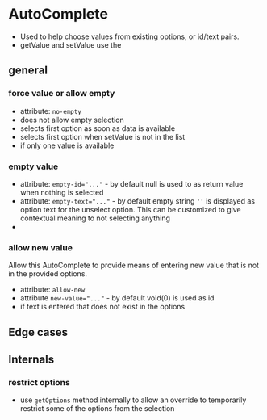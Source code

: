 # AutoComplete

 - Used to help choose values from existing options, or id/text pairs.
 - getValue and setValue use the

## general

### force value or allow empty
 - attribute: `no-empty` 
 - does not allow empty selection
 - selects first option as soon as data is available
 - selects first option when setValue is not in the list
 - if only one value is available

### empty value
 - attribute: `empty-id="..."` - by default null is used to as return value when nothing is selected
 - attribute: `empty-text="..."` - by default empty string `''` is displayed as option text for the unselect option. This can be customized to give contextual meaning to not selecting anything
 - 

### allow new value
Allow this AutoComplete to provide means of entering new value that is not in the provided options.

 - attribute: `allow-new`
 - attribute `new-value="..."` - by default void(0) is used as id
 - if text is entered that does not exist in the options

## Edge cases


## Internals

### restrict options
 - use `getOptions` method internally to allow an override to temporarily restrict some of the options from the selection



